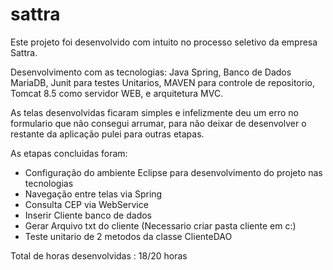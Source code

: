 # sattra

Este projeto foi desenvolvido com intuito no processo seletivo da empresa Sattra.

Desenvolvimento com as tecnologias: Java Spring, Banco de Dados MariaDB, Junit para testes Unitarios, MAVEN para controle de repositorio,
Tomcat 8.5 como servidor WEB, e arquitetura MVC.

As telas desenvolvidas ficaram simples e infelizmente deu um erro no formulario que não consegui arrumar, para não deixar de desenvolver o 
restante da aplicação pulei para outras etapas.

As etapas concluidas foram:

- Configuração do ambiente Eclipse para desenvolvimento do projeto nas tecnologias
- Navegação entre telas via Spring
- Consulta CEP via WebService
- Inserir Cliente banco de dados
- Gerar Arquivo txt do cliente (Necessario criar pasta cliente em c:)
- Teste unitario de 2 metodos da classe ClienteDAO

Total de horas desenvolvidas : 18/20 horas


